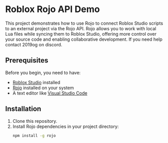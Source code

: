 # Roblox Rojo API Demo

This project demonstrates how to use Rojo to connect Roblox Studio scripts to an external project via the Rojo API. Rojo allows you to work with local Lua files while syncing them to Roblox Studio, offering more control over your source code and enabling collaborative development. If you need help contact 2019og on discord.

## Prerequisites

Before you begin, you need to have:

- [Roblox Studio](https://www.roblox.com/create) installed
- [Rojo](https://rojo.space/) installed on your system
- A text editor like [Visual Studio Code](https://code.visualstudio.com/)

## Installation

1. Clone this repository.
2. Install Rojo dependencies in your project directory:
   ```bash
   npm install -g rojo
